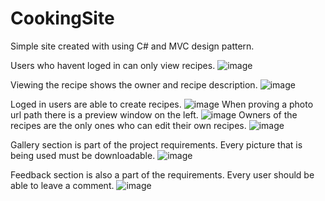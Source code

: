 # CookingSite
Simple site created with using C# and MVC design pattern.

Users who havent loged in can only view recipes.
![image](https://github.com/user-attachments/assets/8b63edc5-8a2c-436e-8678-531fb3f721d4)

Viewing the recipe shows the owner and recipe description.
![image](https://github.com/user-attachments/assets/10d14e5a-2cb1-44a7-8150-348a89c3272a)



Loged in users are able to create recipes.
![image](https://github.com/user-attachments/assets/81080db9-4acd-4942-9755-db0956efc8db)
When proving a photo url path there is a preview window on the left.
![image](https://github.com/user-attachments/assets/9cceb503-b75b-4ca5-8059-abc351328070)
Owners of the recipes are the only ones who can edit their own recipes.
![image](https://github.com/user-attachments/assets/8582c571-6d29-46ca-8641-550c097f87f5)


Gallery section is part of the project requirements. Every picture that is being used must be downloadable.
![image](https://github.com/user-attachments/assets/92094308-c3f5-4b0b-9851-5d677210d012)

Feedback section is also a part of the requirements. Every user should be able to leave a comment.
![image](https://github.com/user-attachments/assets/284cdc79-3ec4-47c8-93ef-241b60b70e83)
